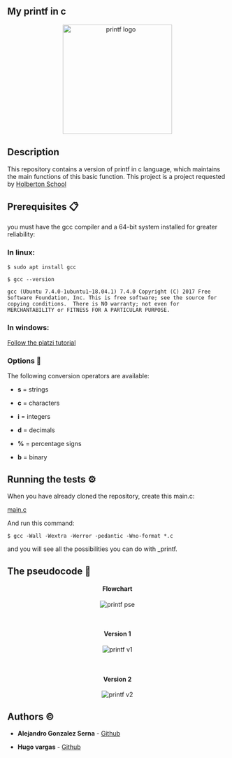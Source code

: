 ## My printf in c

<p align="center"><img width="250" src="https://i.ibb.co/C6kH9Bd/Sin-t-tulo-1.png" alt="printf logo"></a></p>

## Description

This repository contains a version of printf in c language, which maintains the main functions of this basic function. This project is a project requested by [Holberton School](https://www.holbertonschool.com/)


## Prerequisites 📋

you must have the gcc compiler and a 64-bit system installed for greater reliability:

### In linux:

`$ sudo apt install gcc`

`$ gcc --version`

`gcc (Ubuntu 7.4.0-1ubuntu1~18.04.1) 7.4.0
Copyright (C) 2017 Free Software Foundation, Inc.
This is free software; see the source for copying conditions.  There is NO
warranty; not even for MERCHANTABILITY or FITNESS FOR A PARTICULAR PURPOSE.`

### In windows:

[Follow the platzi tutorial](https://platzi.com/tutoriales/1469-algoritmos/1901-como-instalar-gcc-para-compilar-programas-en-c-desde-la-consola-en-windows/)


### Options :mag_right:

The following conversion operators are available:

- **s** = strings

- **c** = characters

- **i** = integers

- **d** = decimals

- **%** = percentage signs

- **b** = binary

## Running the tests ⚙️

When you have already cloned the repository, create this main.c:

[main.c](https://github.com/alejogonza/printf/blob/alejo/main.c)

And run this command:

`$ gcc -Wall -Wextra -Werror -pedantic -Wno-format *.c`

and you will see all the possibilities you can do with _printf.


## The pseudocode :pencil:

<h4 align="center">Flowchart</h4>

<p align="center"><img src="https://i.ibb.co/6NcnNJJ/Diagrama-en-blanco.png" alt="printf pse"></a></p>
<br>
<h4 align="center">Version 1</h4>
<p align="center"><img src="https://i.ibb.co/F7WD9DB/Whats-App-Image-2019-07-30-at-5-05-30-PM.jpg" alt="printf v1"></a></p>
<br>
<h4 align="center">Version 2</h4>
<p align="center"><img src="https://i.ibb.co/yRLVZpW/Whats-App-Image-2019-07-30-at-5-05-29-PM.jpg" alt="printf v2"></a></p>

## Authors :copyright:

* **Alejandro Gonzalez Serna** - [Github](https://github.com/alejogonza/)

* **Hugo vargas** - [Github](https://github.com/vargas88hugo)

